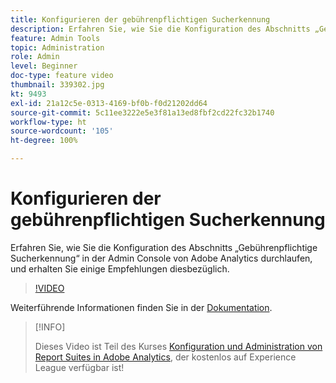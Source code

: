 ```yaml
---
title: Konfigurieren der gebührenpflichtigen Sucherkennung
description: Erfahren Sie, wie Sie die Konfiguration des Abschnitts „Gebührenpflichtige Sucherkennung“ in der Admin Console von Adobe Analytics durchlaufen, und erhalten Sie einige Empfehlungen diesbezüglich.
feature: Admin Tools
topic: Administration
role: Admin
level: Beginner
doc-type: feature video
thumbnail: 339302.jpg
kt: 9493
exl-id: 21a12c5e-0313-4169-bf0b-f0d21202dd64
source-git-commit: 5c11ee3222e5e3f81a13ed8fbf2cd22fc32b1740
workflow-type: ht
source-wordcount: '105'
ht-degree: 100%

---
```


# Konfigurieren der gebührenpflichtigen Sucherkennung

Erfahren Sie, wie Sie die Konfiguration des Abschnitts „Gebührenpflichtige Sucherkennung“ in der Admin Console von Adobe Analytics durchlaufen, und erhalten Sie einige Empfehlungen diesbezüglich.

>[!VIDEO](https://video.tv.adobe.com/v/339302/?quality=12&learn=on)

Weiterführende Informationen finden Sie in der [Dokumentation](https://experienceleague.adobe.com/docs/analytics/admin/admin-tools/paid-search-detection/paid-search-detection.html?lang=de#section_0C2CFA0AF77B47098BE37CB024665D0D).

>[!INFO]
>
> Dieses Video ist Teil des Kurses [Konfiguration und Administration von Report Suites in Adobe Analytics](https://experienceleague.adobe.com/?recommended=Analytics-A-1-2021.1.administration&amp;lang=de), der kostenlos auf Experience League verfügbar ist!